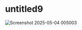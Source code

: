 # untitled9

![Screenshot 2025-05-04 005003](https://github.com/user-attachments/assets/eebb5b1a-6316-443e-b0ad-1d22a9ca7c27)
